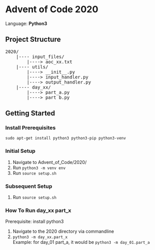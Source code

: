 # Advent of Code 2020
Language: **Python3**  

## Project Structure
<pre>
2020/  
    |---- input_files/  
        |----> aoc_xx.txt  
    |---- utils/  
        |----> __init__.py  
        |----> input_handler.py  
        |----> output_handler.py  
    |---- day_xx/  
        |----> part_a.py  
        |----> part_b.py
</pre>

## Getting Started

### Install Prerequisites
`sudo apt-get install python3 python3-pip python3-venv`  

### Initial Setup
1. Navigate to Advent_of_Code/2020/  
2. Run `python3 -m venv env`  
3. Run `source setup.sh`  

### Subsequent Setup
1. Run `source setup.sh`  

### How To Run day_xx part_x
Prerequisite: install python3  
1. Navigate to the 2020 directory via commandline  
2. `python3 -m day_xx.part_x`  
Example: for day\_01 part\_a, it would be `python3 -m day_01.part_a`  

